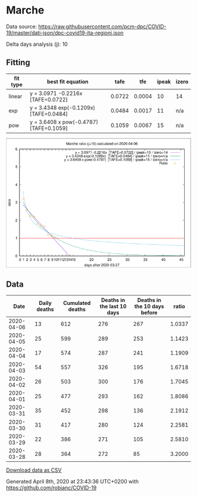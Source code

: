 # Marche

Data source: https://raw.githubusercontent.com/pcm-dpc/COVID-19/master/dati-json/dpc-covid19-ita-regioni.json

Delta days analysis (j): 10

## Fitting 
|fit type|best fit equation|tafe|tfe|ipeak|izero|
|-------|-----|--------|------|---|---|
|linear|y = 3.0971 -0.2216x  [TAFE=0.0722]|0.0722|0.0004|10|14|
|exp|y = 3.4348 exp(-0.1209x)  [TAFE=0.0484]|0.0484|0.0017|11|n/a|
|pow|y = 3.6408 x pow(-0.4787)  [TAFE=0.1059]|0.1059|0.0067|15|n/a|

![Plot](COVID-19_marche_j10_2020-04-06.png)

## Data
|Date|Daily deaths|Cumulated deaths|Deaths in the last 10 days|Deaths in the 10 days before|ratio|
|----|----------|-----------|-------|--------------------|-----|
|2020-04-06|13|612|276|267|1.0337|
|2020-04-05|25|599|289|253|1.1423|
|2020-04-04|17|574|287|241|1.1909|
|2020-04-03|54|557|326|195|1.6718|
|2020-04-02|26|503|300|176|1.7045|
|2020-04-01|25|477|293|162|1.8086|
|2020-03-31|35|452|298|136|2.1912|
|2020-03-30|31|417|280|124|2.2581|
|2020-03-29|22|386|271|105|2.5810|
|2020-03-28|28|364|272|85|3.2000|

[Download data as CSV](COVID-19_marche_j10_2020-04-06.csv)

Generated April 8th, 2020 at 23:43:36 UTC+0200 with https://github.com/robianc/COVID-19
